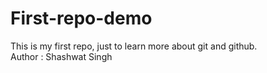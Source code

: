 # First-repo-demo
This is my first repo, just to learn more about git and github.
<br>
Author : Shashwat Singh
